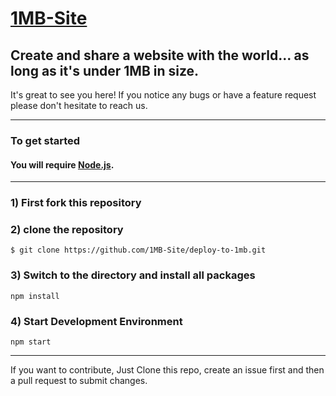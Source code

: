 # [1MB-Site](https://1mb.site)

## Create and share a website with the world... as long as it's under 1MB in size.

It's great to see you here! If you notice any bugs or have a feature request please don't hesitate to reach us.

---

### To get started
#### You will require [Node.js](https://nodejs.org/en/download/).

---

### 1) First fork this repository

### 2) clone the repository

```$ git clone https://github.com/1MB-Site/deploy-to-1mb.git```

### 3) Switch to the directory and install all packages

```npm install```

### 4) Start Development Environment

```npm start```

---

If you want to contribute, Just Clone this repo, create an issue first and then a pull request to submit changes.
